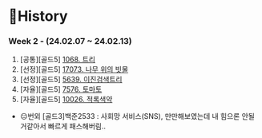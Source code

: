 # 📜History

### Week 2 - (24.02.07 ~ 24.02.13)
1. [공통][골드5] [1068. 트리](https://github.com/SunYerim/ssafyAlgorithmStudy/tree/baejun/baejun/BaejunRepo/src/week3/BOJ1068)
2. [선정][골드5] [17073. 나무 위의 빗물](https://github.com/SunYerim/ssafyAlgorithmStudy/tree/baejun/baejun/BaejunRepo/src/week3/BOJ17073)
3. [선정][골드5] [5639. 이진검색트리](https://github.com/SunYerim/ssafyAlgorithmStudy/tree/baejun/baejun/BaejunRepo/src/week3/BOJ5639)
4. [자율][골드5] [7576. 토마토](https://github.com/SunYerim/ssafyAlgorithmStudy/tree/baejun/baejun/BaejunRepo/src/week3/BOJ7576)
5. [자율][골드5] [10026. 적록색약](https://github.com/SunYerim/ssafyAlgorithmStudy/tree/baejun/baejun/BaejunRepo/src/week3/BOJ10026)
- 😐번외
[골드3]백준2533 : 사회망 서비스(SNS), 만만해보였는데 내 힘으론 안될거같아서 빠르게 패스해버림.. <br>
